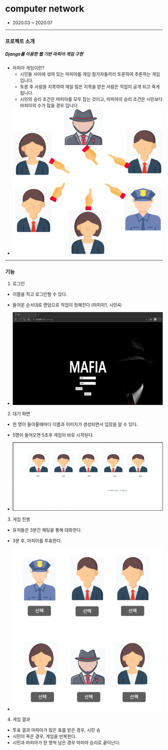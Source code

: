 # computer network
* 2020.03 ~ 2020.07

---

### 프로젝트 소개

##### Django를 이용한 웹 기반 **마피아 게임** 구현
* 마피아 게임이란?
    * 시민들 사이에 섞여 있는 마피아를 게임 참가자들끼리 토론하여 추론하는 게임입니다. 
    * 토론 후 사람을 지목하여 제일 많은 지목을 받은 사람은 직업이 공개 되고 죽게 됩니다.
    * 시민의 승리 조건은 마피아를 모두 잡는 것이고, 마피아의 승리 조건은 시민보다 마피아의 수가 많을 경우 입니다.
* ![gamemap](img/gamemap.png)


---


### 기능

1. 로그인
* 이름을 적고 로그인할 수 있다.
* 들어온 순서대로 랜덤으로 직업이 정해진다 (마피아1, 시민4)

* ![login](img/login.png)


2. 대기 화면
* 한 명이 들어올때마다 이름과 이미지가 생성되면서 입장을 알 수 있다.
* 5명이 들어오면 5초후 게임이 바로 시작된다.

* ![waiting](img/wait.png)


3. 게임 진행
* 유저들은 3분간 채팅을 통해 대화한다.
* 3분 후, 마피아를 투표한다.

* ![vote](img/vote.png)


4. 게임 결과
* 투표 결과 마피아가 많은 표를 받은 경우, 시민 승
* 시민이 죽은 경우, 게임을 반복한다.
* 시민과 마피아가 한 명씩 남은 경우 마피아 승리로 끝이난다.


